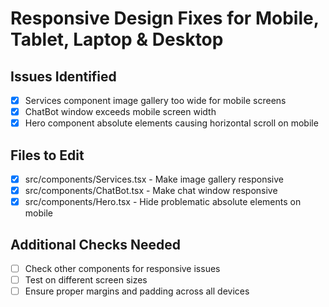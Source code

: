 # Responsive Design Fixes for Mobile, Tablet, Laptop & Desktop

## Issues Identified
- [x] Services component image gallery too wide for mobile screens
- [x] ChatBot window exceeds mobile screen width
- [x] Hero component absolute elements causing horizontal scroll on mobile

## Files to Edit
- [x] src/components/Services.tsx - Make image gallery responsive
- [x] src/components/ChatBot.tsx - Make chat window responsive
- [x] src/components/Hero.tsx - Hide problematic absolute elements on mobile

## Additional Checks Needed
- [ ] Check other components for responsive issues
- [ ] Test on different screen sizes
- [ ] Ensure proper margins and padding across all devices
